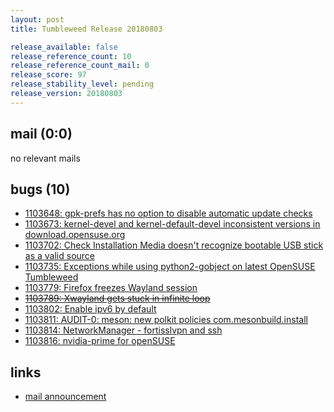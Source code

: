 ```yaml
---
layout: post
title: Tumbleweed Release 20180803

release_available: false
release_reference_count: 10
release_reference_count_mail: 0
release_score: 97
release_stability_level: pending
release_version: 20180803
---
```


## mail (0:0)

no relevant mails

## bugs (10)

<!--more-->

- [1103648: gpk-prefs has no option to disable automatic update checks](https://bugzilla.opensuse.org/show_bug.cgi?id=1103648)
- [1103673: kernel-devel and kernel-default-devel inconsistent versions in download.opensuse.org](https://bugzilla.opensuse.org/show_bug.cgi?id=1103673)
- [1103702: Check Installation Media doesn't recognize bootable USB stick as a valid source](https://bugzilla.opensuse.org/show_bug.cgi?id=1103702)
- [1103735: Exceptions while using python2-gobject on latest OpenSUSE Tumbleweed](https://bugzilla.opensuse.org/show_bug.cgi?id=1103735)
- [1103779: Firefox freezes Wayland session](https://bugzilla.opensuse.org/show_bug.cgi?id=1103779)
- ~~[1103789: Xwayland gets stuck in infinite loop](https://bugzilla.opensuse.org/show_bug.cgi?id=1103789)~~
- [1103802: Enable ipv6 by default](https://bugzilla.opensuse.org/show_bug.cgi?id=1103802)
- [1103811: AUDIT-0: meson: new polkit policies com.mesonbuild.install](https://bugzilla.opensuse.org/show_bug.cgi?id=1103811)
- [1103814: NetworkManager  - fortisslvpn and ssh](https://bugzilla.opensuse.org/show_bug.cgi?id=1103814)
- [1103816: nvidia-prime for openSUSE](https://bugzilla.opensuse.org/show_bug.cgi?id=1103816)



## links

- [mail announcement](https://lists.opensuse.org/opensuse-factory/2018-08/msg00103.html)
